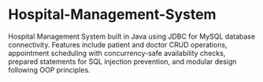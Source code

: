 # Hospital-Management-System
Hospital Management System built in Java using JDBC for MySQL database connectivity. Features include patient and doctor CRUD operations, appointment scheduling with concurrency-safe availability checks, prepared statements for SQL injection prevention, and modular design following OOP principles.
